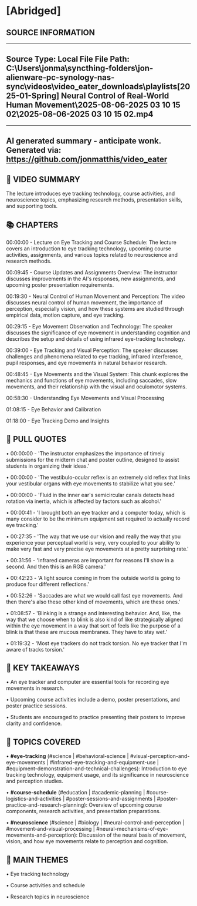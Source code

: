 # [Abridged] 

## SOURCE INFORMATION
--------------------------------------------------
Source Type: Local File
File Path: C:\Users\jonma\syncthing-folders\jon-alienware-pc-synology-nas-sync\videos\video_eater_downloads\playlists\[2025-01-Spring] Neural Control of Real-World Human Movement\2025-08-06-2025 03 10 15 02\2025-08-06-2025 03 10 15 02.mp4
--------------------------------------------------



    
---
AI generated summary - anticipate wonk.
Generated via: https://github.com/jonmatthis/video_eater
---


📝 VIDEO SUMMARY
--------------------------------------------------
The lecture introduces eye tracking technology, course activities, and neuroscience topics, emphasizing research methods, presentation skills, and supporting tools.

📚 CHAPTERS
--------------------------------------------------

00:00:00 - Lecture on Eye Tracking and Course Schedule:
 The lecture covers an introduction to eye tracking technology, upcoming course activities, assignments, and various topics related to neuroscience and research methods.

00:09:45 - Course Updates and Assignments Overview:
 The instructor discusses improvements in the AI's responses, new assignments, and upcoming poster presentation requirements.

00:19:30 - Neural Control of Human Movement and Perception:
 The video discusses neural control of human movement, the importance of perception, especially vision, and how these systems are studied through empirical data, motion capture, and eye tracking.

00:29:15 - Eye Movement Observation and Technology:
 The speaker discusses the significance of eye movement in understanding cognition and describes the setup and details of using infrared eye-tracking technology.

00:39:00 - Eye Tracking and Visual Perception:
 The speaker discusses challenges and phenomena related to eye tracking, infrared interference, pupil responses, and eye movements in natural behavior research.

00:48:45 - Eye Movements and the Visual System:
 This chunk explores the mechanics and functions of eye movements, including saccades, slow movements, and their relationship with the visual and oculomotor systems.

00:58:30 - Understanding Eye Movements and Visual Processing

01:08:15 - Eye Behavior and Calibration

01:18:00 - Eye Tracking Demo and Insights


💬 PULL QUOTES
--------------------------------------------------

• 00:00:00 - 'The instructor emphasizes the importance of timely submissions for the midterm chat and poster outline, designed to assist students in organizing their ideas.'

• 00:00:00 - 'The vestibulo-ocular reflex is an extremely old reflex that links your vestibular organs with eye movements to stabilize what you see.'

• 00:00:00 - 'Fluid in the inner ear's semicircular canals detects head rotation via inertia, which is affected by factors such as alcohol.'

• 00:00:41 - 'I brought both an eye tracker and a computer today, which is many consider to be the minimum equipment set required to actually record eye tracking.'

• 00:27:35 - 'The way that we use our vision and really the way that you experience your perceptual world is very, very coupled to your ability to make very fast and very precise eye movements at a pretty surprising rate.'

• 00:31:56 - 'Infrared cameras are important for reasons I'll show in a second. And then this is an RGB camera.'

• 00:42:23 - 'A light source coming in from the outside world is going to produce four different reflections.'

• 00:52:26 - 'Saccades are what we would call fast eye movements. And then there's also these other kind of movements, which are these ones.'

• 01:08:57 - 'Blinking is a strange and interesting behavior. And, like, the way that we choose when to blink is also kind of like strategically aligned within the eye movement in a way that sort of feels like the purpose of a blink is that these are mucous membranes. They have to stay wet.'

• 01:19:32 - 'Most eye trackers do not track torsion. No eye tracker that I'm aware of tracks torsion.'


🎯 KEY TAKEAWAYS
--------------------------------------------------

• An eye tracker and computer are essential tools for recording eye movements in research.

• Upcoming course activities include a demo, poster presentations, and poster practice sessions.

• Students are encouraged to practice presenting their posters to improve clarity and confidence.

🤔 TOPICS COVERED
--------------------------------------------------

• **#eye-tracking**
 	(#science | #behavioral-science | #visual-perception-and-eye-movements | #infrared-eye-tracking-and-equipment-use | #equipment-demonstration-and-technical-challenges):
		 Introduction to eye tracking technology, equipment usage, and its significance in neuroscience and perception studies.

• **#course-schedule**
 	(#education | #academic-planning | #course-logistics-and-activities | #poster-sessions-and-assignments | #poster-practice-and-research-planning):
		 Overview of upcoming course components, research activities, and presentation preparations.

• **#neuroscience**
 	(#science | #biology | #neural-control-and-perception | #movement-and-visual-processing | #neural-mechanisms-of-eye-movements-and-perception):
		 Discussion of the neural basis of movement, vision, and how eye movements relate to perception and cognition.


💭 MAIN THEMES
--------------------------------------------------

• Eye tracking technology

• Course activities and schedule

• Research topics in neuroscience
